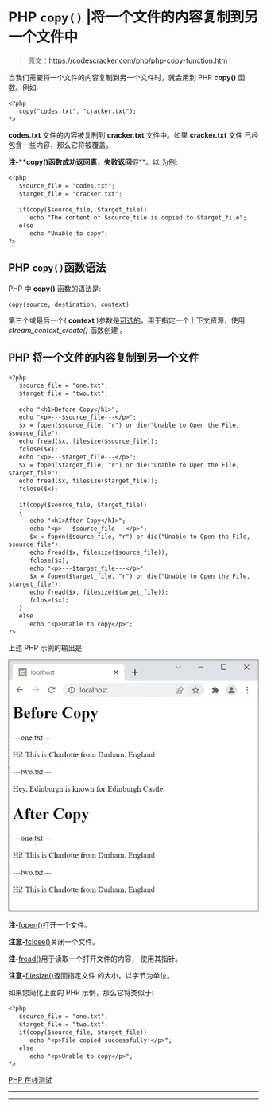 # PHP `copy()` |将一个文件的内容复制到另一个文件中

> 原文：<https://codescracker.com/php/php-copy-function.htm>

当我们需要将一个文件的内容复制到另一个文件时，就会用到 PHP **copy()** 函数。例如:

```
<?php
   copy("codes.txt", "cracker.txt");
?>
```

**codes.txt** 文件的内容被复制到 **cracker.txt** 文件中。如果 **cracker.txt** 文件 已经包含一些内容，那么它将被覆盖。

**注-****copy()**函数成功返回**真**，失败返回**假**。以 为例:

```
<?php
   $source_file = "codes.txt";
   $target_file = "cracker.txt";

   if(copy($source_file, $target_file))
      echo "The content of $source_file is copied to $target_file";
   else
      echo "Unable to copy";
?>
```

## PHP `copy()`函数语法

PHP 中 **copy()** 函数的语法是:

```
copy(source, destination, context)
```

第三个或最后一个( **context** )参数是<u>可选的</u>，用于指定一个上下文资源，使用 *stream_context_create()* 函数创建 。

## PHP 将一个文件的内容复制到另一个文件

```
<?php
   $source_file = "one.txt";
   $target_file = "two.txt";

   echo "<h1>Before Copy</h1>";
   echo "<p>---$source_file---</p>";
   $x = fopen($source_file, "r") or die("Unable to Open the File, $source_file");
   echo fread($x, filesize($source_file));
   fclose($x);
   echo "<p>---$target_file---</p>";
   $x = fopen($target_file, "r") or die("Unable to Open the File, $target_file");
   echo fread($x, filesize($target_file));
   fclose($x);

   if(copy($source_file, $target_file))
   {
      echo "<h1>After Copy</h1>";
      echo "<p>---$source_file---</p>";
      $x = fopen($source_file, "r") or die("Unable to Open the File, $source_file");
      echo fread($x, filesize($source_file));
      fclose($x);
      echo "<p>---$target_file---</p>";
      $x = fopen($target_file, "r") or die("Unable to Open the File, $target_file");
      echo fread($x, filesize($target_file));
      fclose($x);
   }
   else
      echo "<p>Unable to copy</p>";
?>
```

上述 PHP 示例的输出是:

![php copy file content](img/a5b4505181ed67af202d289c4041095f.png)

**注-**[fopen()](/php/php-open-file.htm)打开一个文件。

**注意-**[fclose()](/php/php-close-file.htm)关闭一个文件。

**注-**[fread()](/php/php-read-file.htm)用于读取一个打开文件的内容， 使用其指针。

**注意-**[filesize()](/php/php-filesize-function.htm)返回指定文件 的大小，以字节为单位。

如果您简化上面的 PHP 示例，那么它将类似于:

```
<?php
   $source_file = "one.txt";
   $target_file = "two.txt";
   if(copy($source_file, $target_file))
      echo "<p>File copied successfully!</p>";
   else
      echo "<p>Unable to copy</p>";
?>
```

[PHP 在线测试](/exam/showtest.php?subid=8)

* * *

* * *